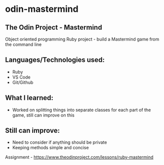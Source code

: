 # odin-mastermind
## The Odin Project - Mastermind

Object oriented programming Ruby project - build a Mastermind game from the command line

## Languages/Technologies used:
 - Ruby
 - VS Code
 - Git/Github

## What I learned:
 - Worked on splitting things into separate classes for each part of the game, still can improve on this
 
## Still can improve:
 - Need to consider if anything should be private
 - Keeping methods simple and concise

Assignment - https://www.theodinproject.com/lessons/ruby-mastermind
